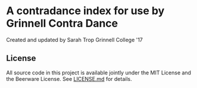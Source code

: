 # A contradance index for use by Grinnell Contra Dance
Created and updated by Sarah Trop
Grinnell College '17

## License
All source code in this project is available jointly under the MIT License and 
the Beerware License. See [LICENSE.md](LICENSE.md) for details.